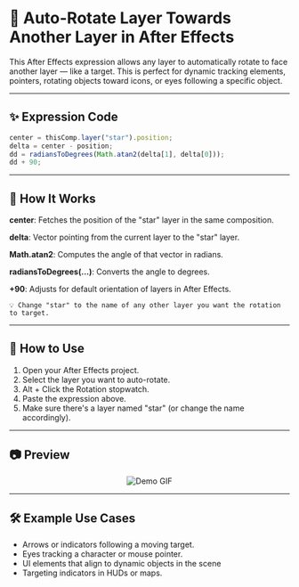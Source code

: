 # 🎯 Auto-Rotate Layer Towards Another Layer in After Effects

This After Effects expression allows any layer to automatically rotate to face another layer — like a target. This is perfect for dynamic tracking elements, pointers, rotating objects toward icons, or eyes following a specific object.

---

## ✨ Expression Code

```jsx
center = thisComp.layer("star").position;
delta = center - position;
dd = radiansToDegrees(Math.atan2(delta[1], delta[0]));
dd + 90;
```
---
## 🧠 How It Works

**center**: Fetches the position of the "star" layer in the same composition.

**delta**: Vector pointing from the current layer to the "star" layer.

**Math.atan2**: Computes the angle of that vector in radians.

**radiansToDegrees(...)**: Converts the angle to degrees.

**+90**: Adjusts for default orientation of layers in After Effects.

```
💡 Change "star" to the name of any other layer you want the rotation to target.
```
---
## 📌 How to Use

1. Open your After Effects project.
2. Select the layer you want to auto-rotate.
3. Alt + Click the Rotation stopwatch.
4. Paste the expression above.
5. Make sure there's a layer named "star" (or change the name accordingly).

--- 

## 📷 Preview


<p align="center">
  <img src="/assets/toward_a_layer.gif" alt="Demo GIF" />
</p>

<!-- Replace this with your actual preview GIF or image -->

---
## 🛠 Example Use Cases

- Arrows or indicators following a moving target.
- Eyes tracking a character or mouse pointer.
- UI elements that align to dynamic objects in the scene
- Targeting indicators in HUDs or maps.

